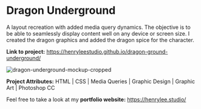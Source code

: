 # Dragon Underground

A layout recreation with added media query dynamics. The objective is to be able to seamlessly display content well on any device or screen size. I created the dragon graphics and added the dragon spice for the character.

**Link to project:** https://henryleestudio.github.io/dragon-ground-underground/

![dragon-underground-mockup-cropped](https://user-images.githubusercontent.com/101936420/164996654-33485bac-a2cd-48bf-84c4-fd5f80c065a4.png)

**Project Attributes:** HTML | CSS | Media Queries | Graphic Design | Graphic Art | Photoshop CC

Feel free to take a look at my **portfolio website:** https://henrylee.studio/
